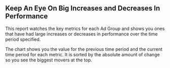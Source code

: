 ## Keep An Eye On Big Increases and Decreases In Performance
This report watches the key metrics for each Ad Group and shows you ones that have had large increases or decreases in performance over the time period specified.

The chart shows you the value for the previous time period and the current time period for each metric. It is sorted by the absolute amount of change so you see the biggest movers at the top.

